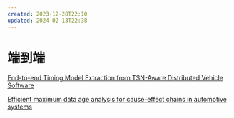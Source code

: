 ```yaml
---
created: 2023-12-28T22:10
updated: 2024-02-13T22:38
---
```

# 端到端

[End-to-end Timing Model Extraction from TSN-Aware Distributed Vehicle Software](End-to-end%20Timing%20Model%20Extraction%20from%20TSN-Aware%20Distributed%20Vehicle%20Software.md)

[Efficient maximum data age analysis for cause-effect chains in automotive systems](Efficient%20maximum%20data%20age%20analysis%20for%20cause-effect%20chains%20in%20automotive%20systems.md)